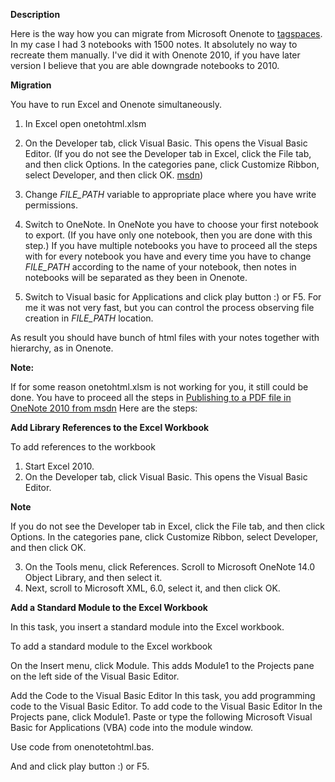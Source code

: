 **Description**

Here is the way how you can migrate from 
Microsoft Onenote to [tagspaces](http://www.tagspaces.org "").
In my case I had 3 notebooks with 1500 notes.
It absolutely no way to recreate them manually.
I've did it with Onenote 2010, if you have later version I believe that you are able downgrade notebooks to 2010.

**Migration**

You have to run Excel and Onenote simultaneously.

1. In Excel open onetohtml.xlsm

2. On the Developer tab, click Visual Basic. This opens the Visual Basic Editor. (If you do not see the Developer tab in Excel, click the File tab, and then click Options. In the categories pane, click Customize Ribbon, select Developer, and then click OK. [msdn](https://msdn.microsoft.com/en-us/library/hh377185.aspx ""))

3. Change *FILE_PATH* variable to appropriate place where you have write permissions.  

4. Switch to OneNote. In OneNote you have to choose your first notebook to export. (If you have only one notebook, then you are done with this step.) If you have multiple notebooks you have to proceed all the steps with for every notebook you have and every time you have to change *FILE_PATH* according to the name of your notebook, then notes in notebooks will be separated as they been in Onenote.

5. Switch to Visual basic for Applications  and click play button  :)  or F5. For me it was not very fast, but you can control the process observing file creation in *FILE_PATH* location.

As result you should have bunch of html files with your notes together with hierarchy, as in Onenote.


**Note:**

If for some reason onetohtml.xlsm is not working for you, it still could be done. You have to proceed all the steps in [Publishing to a PDF file in OneNote 2010 from msdn](https://msdn.microsoft.com/en-us/library/hh377185.aspx "")
Here are the steps:


**Add Library References to the Excel Workbook**

To add references to the workbook
1. Start Excel 2010.
2. On the Developer tab, click Visual Basic. This opens the Visual Basic Editor.

**Note**

If you do not see the Developer tab in Excel, click the File tab, and then click Options. In the categories pane, click Customize Ribbon, select Developer, and then click OK.

3. On the Tools menu, click References.
Scroll to Microsoft OneNote 14.0 Object Library, and then select it.
4. Next, scroll to Microsoft XML, 6.0, select it, and then click OK.

**Add a Standard Module to the Excel Workbook**

In this task, you insert a standard module into the Excel workbook.

To add a standard module to the Excel workbook
    
On the Insert menu, click Module. This adds Module1 to the Projects pane on the left side of the Visual Basic Editor.
    
Add the Code to the Visual Basic Editor
In this task, you add programming code to the Visual Basic Editor.
To add code to the Visual Basic Editor
In the Projects pane, click Module1.
Paste or type the following Microsoft Visual Basic for Applications (VBA) code into the module window.

Use code from onenotetohtml.bas.

And and click play button  :)  or F5.

